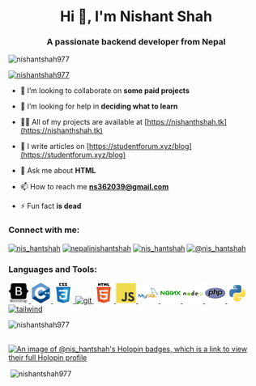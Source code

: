 <h1 align="center">Hi 👋, I'm Nishant Shah</h1>
<h3 align="center">A passionate backend developer from Nepal</h3>

<p align="left"> <img src="https://komarev.com/ghpvc/?username=nishantshah977&label=Profile%20views&color=0e75b6&style=flat" alt="nishantshah977" /> </p>

<p align="left"> <a href="https://github.com/ryo-ma/github-profile-trophy"><img src="https://github-profile-trophy.vercel.app/?username=nishantshah977" alt="nishantshah977" /></a> </p>

- 👯 I’m looking to collaborate on **some paid projects**

- 🤝 I’m looking for help in **deciding what to learn**

- 👨‍💻 All of my projects are available at [https://nishanthshah.tk](https://nishanthshah.tk)

- 📝 I write articles on [https://studentforum.xyz/blog](https://studentforum.xyz/blog)

- 💬 Ask me about **HTML**

- 📫 How to reach me **ns362039@gmail.com**

- ⚡ Fun fact **is dead**

<h3 align="left">Connect with me:</h3>
<p align="left">
<a href="https://twitter.com/nis_hantshah" target="blank"><img align="center" src="https://raw.githubusercontent.com/rahuldkjain/github-profile-readme-generator/master/src/images/icons/Social/twitter.svg" alt="nis_hantshah" height="30" width="40" /></a>
<a href="https://fb.com/nepalinishantshah" target="blank"><img align="center" src="https://raw.githubusercontent.com/rahuldkjain/github-profile-readme-generator/master/src/images/icons/Social/facebook.svg" alt="nepalinishantshah" height="30" width="40" /></a>
<a href="https://instagram.com/nis_hantshah" target="blank"><img align="center" src="https://raw.githubusercontent.com/rahuldkjain/github-profile-readme-generator/master/src/images/icons/Social/instagram.svg" alt="nis_hantshah" height="30" width="40" /></a>
<a href="https://www.youtube.com/c/@nis_hantshah" target="blank"><img align="center" src="https://raw.githubusercontent.com/rahuldkjain/github-profile-readme-generator/master/src/images/icons/Social/youtube.svg" alt="@nis_hantshah" height="30" width="40" /></a>
</p>

<h3 align="left">Languages and Tools:</h3>
<p align="left"> <a href="https://getbootstrap.com" target="_blank" rel="noreferrer"> <img src="https://raw.githubusercontent.com/devicons/devicon/master/icons/bootstrap/bootstrap-plain-wordmark.svg" alt="bootstrap" width="40" height="40"/> </a> <a href="https://www.w3schools.com/cpp/" target="_blank" rel="noreferrer"> <img src="https://raw.githubusercontent.com/devicons/devicon/master/icons/cplusplus/cplusplus-original.svg" alt="cplusplus" width="40" height="40"/> </a> <a href="https://www.w3schools.com/css/" target="_blank" rel="noreferrer"> <img src="https://raw.githubusercontent.com/devicons/devicon/master/icons/css3/css3-original-wordmark.svg" alt="css3" width="40" height="40"/> </a> <a href="https://git-scm.com/" target="_blank" rel="noreferrer"> <img src="https://www.vectorlogo.zone/logos/git-scm/git-scm-icon.svg" alt="git" width="40" height="40"/> </a> <a href="https://www.w3.org/html/" target="_blank" rel="noreferrer"> <img src="https://raw.githubusercontent.com/devicons/devicon/master/icons/html5/html5-original-wordmark.svg" alt="html5" width="40" height="40"/> </a> <a href="https://developer.mozilla.org/en-US/docs/Web/JavaScript" target="_blank" rel="noreferrer"> <img src="https://raw.githubusercontent.com/devicons/devicon/master/icons/javascript/javascript-original.svg" alt="javascript" width="40" height="40"/> </a> <a href="https://www.mysql.com/" target="_blank" rel="noreferrer"> <img src="https://raw.githubusercontent.com/devicons/devicon/master/icons/mysql/mysql-original-wordmark.svg" alt="mysql" width="40" height="40"/> </a> <a href="https://www.nginx.com" target="_blank" rel="noreferrer"> <img src="https://raw.githubusercontent.com/devicons/devicon/master/icons/nginx/nginx-original.svg" alt="nginx" width="40" height="40"/> </a> <a href="https://nodejs.org" target="_blank" rel="noreferrer"> <img src="https://raw.githubusercontent.com/devicons/devicon/master/icons/nodejs/nodejs-original-wordmark.svg" alt="nodejs" width="40" height="40"/> </a> <a href="https://www.php.net" target="_blank" rel="noreferrer"> <img src="https://raw.githubusercontent.com/devicons/devicon/master/icons/php/php-original.svg" alt="php" width="40" height="40"/> </a> <a href="https://www.python.org" target="_blank" rel="noreferrer"> <img src="https://raw.githubusercontent.com/devicons/devicon/master/icons/python/python-original.svg" alt="python" width="40" height="40"/> </a> <a href="https://tailwindcss.com/" target="_blank" rel="noreferrer"> <img src="https://www.vectorlogo.zone/logos/tailwindcss/tailwindcss-icon.svg" alt="tailwind" width="40" height="40"/> </a> </p>

<p><img align="left" src="https://github-readme-stats.vercel.app/api/top-langs?username=nishantshah977&show_icons=true&locale=en&layout=compact" alt="nishantshah977" /></p>
<br><br>

[![An image of @nis_hantshah's Holopin badges, which is a link to view their full Holopin profile](https://holopin.me/nis_hantshah)](https://holopin.io/@nis_hantshah)

<p>&nbsp;<img align="center" src="https://github-readme-stats.vercel.app/api?username=nishantshah977&show_icons=true&locale=en" alt="nishantshah977" /></p>
